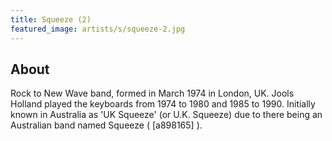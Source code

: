 ```yaml
---
title: Squeeze (2)
featured_image: artists/s/squeeze-2.jpg
---
```

## About

Rock to New Wave band, formed in March 1974 in London, UK.
Jools Holland played the keyboards from 1974 to 1980 and 1985 to 1990.
Initially known in Australia as 'UK Squeeze' (or U.K. Squeeze) due to there being an Australian band named Squeeze ( [a898165] ).
